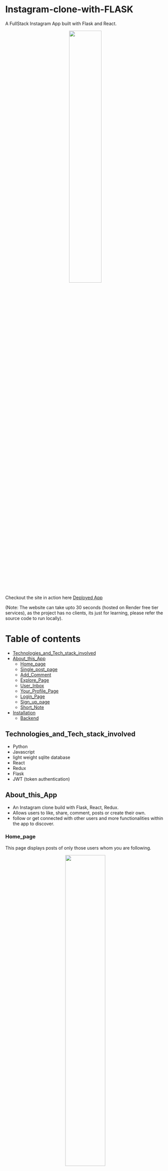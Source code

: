 # Instagram-clone-with-FLASK
A FullStack Instagram App built with Flask and React. 
<p id ="top" align="center">
  <img src="https://i.ibb.co/F3Vq9SD/login-page.png" width="45%" height="auto">
</p>

Checkout the site in action here <a target="_blank" href="https://yash-marmat-projects-instagram.netlify.app/">Deployed App</a> 

(Note: The website can take upto 30 seconds (hosted on Render free tier services), as the project has no clients, its just for learning, please refer the source
code to run locally).

# Table of contents
- [Technologies_and_Tech_stack_involved](#Technologies_and_Tech_stack_involved)
- [About_this_App](#About_this_App)
  * [Home_page](#Home_page)
  * [Single_post_page](#Single_post_page)
  * [Add_Comment](#Add_Comment)
  * [Explore_Page](#Explore_Page)
  * [User_Inbox](#User_Inbox)
  * [Your_Profile_Page](#Your_Profile_Page)
  * [Login_Page](#Login_Page)
  * [Sign_up_page](#Sign_up_page)
  * [Short_Note](#Short_Note)
- [Installation](#Installation)
  * [Backend](#backend)


## Technologies_and_Tech_stack_involved
- Python
- Javascript
- light weight sqlite database
- React
- Redux
- Flask
- JWT (token authentication)

## About_this_App
- An Instagram clone build with Flask, React, Redux.  
- Allows users to like, share, comment, posts or create their own. 
- follow or get connected with other users and more functionalities within the app to discover.

### Home_page
This page displays posts of only those users whom you are following.
<p align="center">
  <img width="50%" height="auto" src="https://i.ibb.co/xqsCmZK/insta-homepage.png">
</p>

### Single_post_page
This page displays the complete details about the post (like about, liked by, comments etc.)
<p align="center">
  <img width="50%" height="auto" src="https://i.ibb.co/9H6PQ9b/single_post_page.png">
</p>

### Add_Comment
The application is little strict about comments 😁, you need to follow the post's author in order to add comments (you can remove this feature too from the code).
<p align="center">
  <img width="50%" height="auto" src="https://i.ibb.co/sKCGn09/add-comment-page.png">
</p>

### Explore_Page
At this page you can see posts, made by all the signed up users in the application (global posts in short).
<p align="center">
  <img width="50%" height="auto" src="https://i.ibb.co/N6WmVdf/explore-posts-page.png">
</p>

### User_Inbox
Just like istagram here you can see your messages (your inbox basically), you can also send a new message to any user present in the application.
<p align="center">
  <img width="50%" height="auto" src="https://i.ibb.co/KhxKCdh/inbox-page.png">
</p>

### Your_Profile_Page
Here you can manage your profile information like your profile picture (which you can update), your posts, followers and the people you are following.
Also, just like instagram can also visit other peoples profile as well.
<p align="center">
  <img width="50%" height="auto" src="https://i.ibb.co/mTNbZcw/user_profile_page.png">
</p>

### Login_Page
<p align="center">
  <img width="50%" height="auto" src="https://i.ibb.co/F3Vq9SD/login-page.png">
</p>

### Sign_up_page
<p align="center">
  <img width="50%" height="auto" src="https://i.ibb.co/M81Ppk2/sign-up-page.png">
</p>

## Short_Note
For this application i have only made available the apis or backend part, so that you can feel free to design your own UI, based on any frontend library or framework of your choice. You can also test the apis with postman (APIs are present in this directory => project_files, once downloaded just import the apis file in your postman app). 

## Installation
after downloading/cloning the repository code, follow below steps:

### Backend

- create your virtual environment
`python -m venv myenv` 

- activate your virtual environment
`myenv\scripts\activate`

- install project dependencies
`pip install -r requirements.txt`

- create your flask database
`flask db init`

- make your first migration
`flask db migrate -m "create tables"`

- upgrade or update your database
`flask db upgrade`

- run the project
`flask run`

- open a new terminal window follow below commands(keep the application running)

`flask shell`

- running following commands in shell (to avoid roles related issues, by default application will provide you user role permissions), so with below command we are setting up 3 types of roles: User, Moderator and Administrator

`Role.insert_roles()`

- confirm roles

`Role.query.all()`

- exit shell

`exit()`

- As your application is entirely new so there is no data in it so go ahead and signup and login to create your new account (i highly recommend to import the json file present in "project_files" directory to ease your work)

* Note: if the application is not recognizing localhost then use its address instead like this => `http://127.0.0.1:3000/login`, make sure to not include extra slashes "/" at the end of your endpoint or api to avoid not found issues, please use the urls as mentioned in views.


## All set ! Happy coding :)

<p><a href="#top">Back to Top</a></p>

